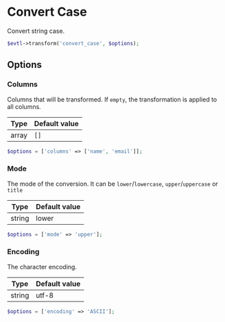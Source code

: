 # Convert Case

Convert string case.

```php
$evtl->transform('convert_case', $options);
```


## Options

### Columns
Columns that will be transformed. If `empty`, the transformation is applied to all columns.

| Type | Default value |
|----- | ------------- |
| array | `[]` |

```php
$options = ['columns' => ['name', 'email']];
```

### Mode
The mode of the conversion. It can be `lower`/`lowercase`, `upper`/`uppercase` or `title`

| Type | Default value |
|----- | ------------- |
| string | lower |

```php
$options = ['mode' => 'upper'];
```

### Encoding
The character encoding.

| Type | Default value |
|----- | ------------- |
| string | utf-8 |

```php
$options = ['encoding' => 'ASCII'];
```
